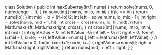 class Solution {
public int maxSubArray(int[] nums) {
return solve(nums, 0, nums.length - 1);
}
int solve(int[] nums, int lo, int hi) {
if(lo >= hi) {
return nums[lo];
}
int mid = lo + (hi-lo)/2;
int left = solve(nums, lo, mid - 1);
int right = solve(nums, mid + 1, hi);
int cross = cross(nums, lo, hi, mid);
return Math.max(left, Math.max(right, cross));
}
int cross(int[] nums, int lo, int hi, int mid) {
int rightValue = 0;
int leftValue =0;
int left = 0;
int right = 0;
for(int i=mid - 1; i>=lo; i--) {
leftValue+=nums[i];
left = Math.max(left, leftValue);
}
// int leftValue = 0;
for(int i=mid+1; i<=hi; i++) {
rightValue+=nums[i];
right = Math.max(right, rightValue);
}
return nums[mid] + left + right;
}
}